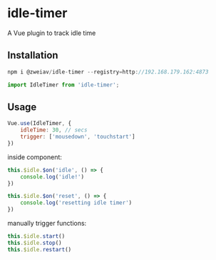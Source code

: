 # idle-timer

A Vue plugin to track idle time

## Installation

```js
npm i @zweiav/idle-timer --registry=http://192.168.179.162:4873
```
```js
import IdleTimer from 'idle-timer';
```

## Usage


```js
Vue.use(IdleTimer, {
    idleTime: 30, // secs
    trigger: ['mousedown', 'touchstart']
})
```

inside component:

```js
this.$idle.$on('idle', () => {
    console.log('idle!')
})

this.$idle.$on('reset', () => {
    console.log('resetting idle timer')
})
```

manually trigger functions:

```js
this.$idle.start() 
this.$idle.stop() 
this.$idle.restart()
```
